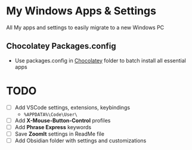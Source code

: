# My Windows Apps & Settings
All My apps and settings to easily migrate to a new Windows PC

## Chocolatey Packages.config
- Use packages.config in [Chocolatey](./Chocolatey/) folder to batch install all essential apps

# TODO

- [ ] Add VSCode settings, extensions, keybindings
    - `%APPDATA%\Code\User\`
- [ ] Add **X-Mouse-Button-Control** profiles
- [ ] Add **Phrase Express** keywords
- [ ] Save **ZoomIt** settings in ReadMe file
- [ ] Add Obsidian folder with settings and customizations
